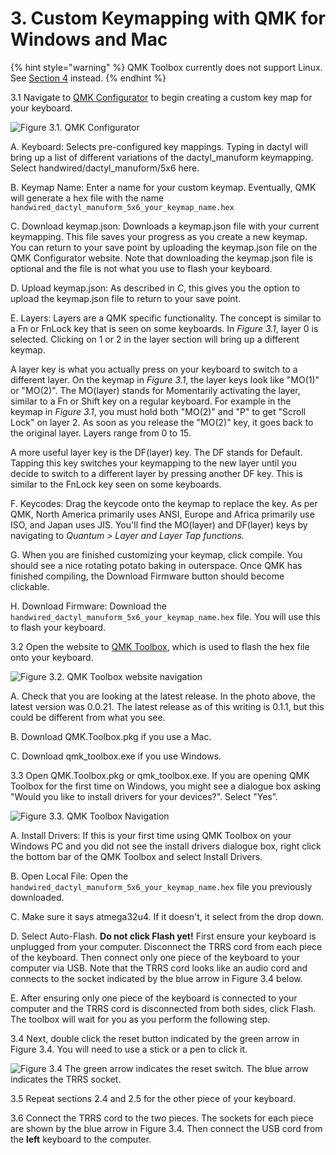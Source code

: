 # 3. Custom Keymapping with QMK for Windows and Mac

{% hint style="warning" %}
QMK Toolbox currently does not support Linux. See [Section 4](1.-custom-key-mapping-with-qmk-with-cli.md) instead.
{% endhint %}



3.1 Navigate to  [QMK Configurator](https://config.qmk.fm/#/handwired/dactyl\_manuform/5x6/LAYOUT\_5x6) to begin creating a custom key map for your keyboard.

![Figure 3.1. QMK Configurator](.gitbook/assets/qmkconfigurator\_0.png)

A. Keyboard: Selects pre-configured key mappings. Typing in dactyl will bring up a list of different variations of the dactyl\_manuform keymapping. Select handwired/dactyl\_manuform/5x6 here.

B. Keymap Name: Enter a name for your custom keymap. Eventually, QMK will generate a hex file with the name `handwired_dactyl_manuform_5x6_your_keymap_name.hex`

C. Download keymap.json: Downloads a keymap.json file with your current keymapping. This file saves your progress as you create a new keymap. You can return to your save point by uploading the keymap.json file on the QMK Configurator website. Note that downloading the keymap.json file is optional and the file is not what you use to flash your keyboard.

D. Upload keymap.json: As described in _C_, this gives you the option to upload the keymap.json file to return to your save point.

E. Layers: Layers are a QMK specific functionality. The concept is similar to a Fn or FnLock key that is seen on some keyboards. In _Figure 3.1_, layer 0 is selected. Clicking on 1 or 2 in the layer section will bring up a different keymap.&#x20;

A layer key is what you actually press on your keyboard to switch to a different layer. On the keymap in _Figure 3.1_, the layer keys look like "MO(1)" or "MO(2)". The MO(layer) stands for Momentarily activating the layer, similar to a Fn or Shift key on a regular keyboard. For example in the keymap in _Figure 3.1_, you must hold both "MO(2)" and "P" to get "Scroll Lock" on layer 2. As soon as you release the "MO(2)" key, it goes back to the original layer. Layers range from 0 to 15.&#x20;

A more useful layer key is the DF(layer) key. The DF stands for Default. Tapping this key switches your keymapping to the new layer until you decide to switch to a different layer by pressing another DF key. This is similar to the FnLock key seen on some keyboards.

F. Keycodes: Drag the keycode onto the keymap to replace the key. As per QMK, North America primarily uses ANSI, Europe and Africa primarily use ISO, and Japan uses JIS. You'll find the MO(layer) and DF(layer) keys by navigating to _Quantum > Layer_ _and Layer Tap functions._

G. When you are finished customizing your keymap, click compile. You should see a nice rotating potato baking in outerspace. Once QMK has finished compiling, the Download Firmware button should become clickable.

H. Download Firmware: Download the `handwired_dactyl_manuform_5x6_your_keymap_name.hex` file. You will use this to flash your keyboard.



3.2 Open the website to [QMK Toolbox](https://github.com/qmk/qmk\_toolbox/releases), which is used to flash the hex file onto your keyboard.

![Figure 3.2. QMK Toolbox website navigation](.gitbook/assets/qmktoolbox\_0.png)

A. Check that you are looking at the latest release. In the photo above, the latest version was 0.0.21. The latest release as of this writing is 0.1.1, but this could be different from what you see.

B. Download QMK.Toolbox.pkg if you use a Mac.

C. Download qmk\_toolbox.exe if you use Windows.



3.3 Open QMK.Toolbox.pkg or qmk\_toolbox.exe. If you are opening QMK Toolbox for the first time on Windows, you might see a dialogue box asking "Would you like to install drivers for your devices?". Select "Yes".

![Figure 3.3. QMK Toolbox Navigation](.gitbook/assets/qmktoolbox\_open.png)

A.  Install Drivers: If this is your first time using QMK Toolbox on your Windows PC and you did not see the install drivers dialogue box, right click the bottom bar of the QMK Toolbox and select Install Drivers.

B. Open Local File: Open the `handwired_dactyl_manuform_5x6_your_keymap_name.hex` file you previously downloaded.

C. Make sure it says atmega32u4. If it doesn't, it select from the drop down.

D. Select Auto-Flash. **Do not click Flash yet!** First ensure your keyboard is unplugged from your computer. Disconnect the TRRS cord from each piece of the keyboard. Then connect only one piece of the keyboard to your computer via USB. Note that the TRRS cord looks like an audio cord and connects to the socket indicated by the blue arrow in Figure 3.4 below.

E. After ensuring only one piece of the keyboard is connected to your computer and the TRRS cord is disconnected from both sides, click Flash. The toolbox will wait for you as you perform the following step.



3.4 Next, double click the reset button indicated by the green arrow in Figure 3.4. You will need to use a stick or a pen to click it.

![Figure 3.4 The green arrow indicates the reset switch. The blue arrow indicates the TRRS socket.](.gitbook/assets/taikorobotics\_ergonomic\_split\_mechanical\_curvilinear\_keyboard\_with\_audio\_socket.jpg)



3.5 Repeat sections 2.4 and 2.5 for the other piece of your keyboard.

3.6 Connect the TRRS cord to the two pieces. The sockets for each piece are shown by the blue arrow in Figure 3.4. Then connect the USB cord from the **left** keyboard to the computer.


